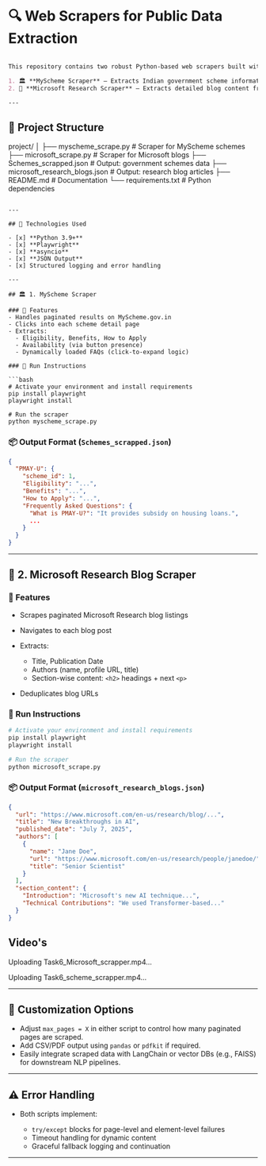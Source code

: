 
# 🔍 Web Scrapers for Public Data Extraction

```markdown

This repository contains two robust Python-based web scrapers built with **Playwright** for real-time structured data extraction:

1. 🏛️ **MyScheme Scraper** – Extracts Indian government scheme information, including eligibility, benefits, application process, and FAQs from [MyScheme.gov.in](https://www.myscheme.gov.in).
2. 🧠 **Microsoft Research Scraper** – Extracts detailed blog content from [Microsoft Research Blog](https://www.microsoft.com/en-us/research/blog), including titles, dates, authors, and section-wise insights.

---
```

## 📁 Project Structure


project/
│
├── myscheme\_scrape.py              # Scraper for MyScheme schemes
├── microsoft\_scrape.py             # Scraper for Microsoft blogs
├── Schemes\_scrapped.json           # Output: government schemes data
├── microsoft\_research\_blogs.json   # Output: research blog articles
├── README.md                       # Documentation
└── requirements.txt                # Python dependencies

````

---

## 🚀 Technologies Used

- [x] **Python 3.9+**
- [x] **Playwright**
- [x] **asyncio**
- [x] **JSON Output**
- [x] Structured logging and error handling

---

## 🏛️ 1. MyScheme Scraper

### 🔧 Features
- Handles paginated results on MyScheme.gov.in
- Clicks into each scheme detail page
- Extracts:
  - Eligibility, Benefits, How to Apply
  - Availability (via button presence)
  - Dynamically loaded FAQs (click-to-expand logic)

### 🧪 Run Instructions

```bash
# Activate your environment and install requirements
pip install playwright
playwright install

# Run the scraper
python myscheme_scrape.py
````

### 📦 Output Format (`Schemes_scrapped.json`)

```json
{
  "PMAY-U": {
    "scheme_id": 1,
    "Eligibility": "...",
    "Benefits": "...",
    "How to Apply": "...",
    "Frequently Asked Questions": {
      "What is PMAY-U?": "It provides subsidy on housing loans.",
      ...
    }
  }
}
```

---

## 🧠 2. Microsoft Research Blog Scraper

### 🔧 Features

* Scrapes paginated Microsoft Research blog listings
* Navigates to each blog post
* Extracts:

  * Title, Publication Date
  * Authors (name, profile URL, title)
  * Section-wise content: `<h2>` headings + next `<p>`
* Deduplicates blog URLs

### 🧪 Run Instructions

```bash
# Activate your environment and install requirements
pip install playwright
playwright install

# Run the scraper
python microsoft_scrape.py
```

### 📦 Output Format (`microsoft_research_blogs.json`)

```json
{
  "url": "https://www.microsoft.com/en-us/research/blog/...",
  "title": "New Breakthroughs in AI",
  "published_date": "July 7, 2025",
  "authors": [
    {
      "name": "Jane Doe",
      "url": "https://www.microsoft.com/en-us/research/people/janedoe/",
      "title": "Senior Scientist"
    }
  ],
  "section_content": {
    "Introduction": "Microsoft's new AI technique...",
    "Technical Contributions": "We used Transformer-based..."
  }
}
```
## Video's


Uploading Task6_Microsoft_scrapper.mp4…



Uploading Task6_scheme_scrapper.mp4…



---

## 🔄 Customization Options

* Adjust `max_pages = X` in either script to control how many paginated pages are scraped.
* Add CSV/PDF output using `pandas` or `pdfkit` if required.
* Easily integrate scraped data with LangChain or vector DBs (e.g., FAISS) for downstream NLP pipelines.

---

## ⚠️ Error Handling

* Both scripts implement:

  * `try/except` blocks for page-level and element-level failures
  * Timeout handling for dynamic content
  * Graceful fallback logging and continuation

---



